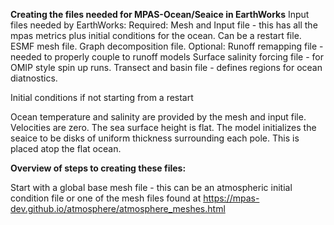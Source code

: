 **Creating the files needed for MPAS-Ocean/Seaice in EarthWorks**
Input files needed by EarthWorks:
  Required:
    Mesh and Input file - this has all the mpas metrics plus initial conditions for the ocean. Can be a restart file.
    ESMF mesh file.
    Graph decomposition file.
  Optional:
    Runoff remapping file - needed to properly couple to runoff models
    Surface salinity forcing file - for OMIP style spin up runs.
    Transect and basin file - defines regions for ocean diatnostics.

Initial conditions if not starting from a restart

Ocean temperature and salinity are provided by the mesh and input file. Velocities are zero. The sea surface height is flat.
The model initializes the seaice to be disks of uniform thickness surrounding each pole. This is placed atop the flat ocean.

**Overview of steps to creating these files:**

Start with a global base mesh file - this can be an atmospheric initial condition file or one of the mesh files found at https://mpas-dev.github.io/atmosphere/atmosphere_meshes.html

